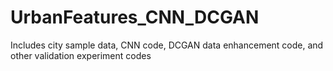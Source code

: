 # UrbanFeatures_CNN_DCGAN
Includes city sample data, CNN code, DCGAN data enhancement code, and other validation experiment codes
